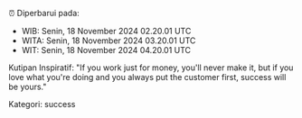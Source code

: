 ⏰ Diperbarui pada:
- WIB: Senin, 18 November 2024 02.20.01 UTC
- WITA: Senin, 18 November 2024 03.20.01 UTC
- WIT: Senin, 18 November 2024 04.20.01 UTC

Kutipan Inspiratif:
"If you work just for money, you'll never make it, but if you love what you're doing and you always put the customer first, success will be yours."


Kategori: success

